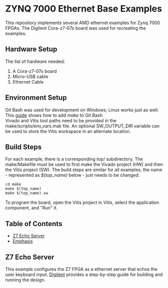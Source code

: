 # ZYNQ 7000 Ethernet Base Examples
This repository implements several AMD ethernet examples for Zynq 7000 FPGAs. The Digilent Cora-z7-07s board was used for recreating the examples.
## Hardware Setup
The list of hardware needed:
1. A Cora-z7-07s board
2. Micro-USB cable
3. Ethernet Cable
## Environment Setup
Git Bash was used for development on Windows; Linux works just as well.  
This [guide](https://gist.github.com/evanwill/0207876c3243bbb6863e65ec5dc3f058) shows how to add _make_ to Git Bash  
Vivado and Vitis tool paths need to be provided in the make/scripts/env_vars.mak file. An optional SW_OUTPUT_DIR variable can be used to store the Vitis workspace in an alternate location.
## Build Steps
For each example, there is a corresponding top/ subdirectory. The make/Makefile must be used to first make the Vivado project (HW) and then the Vitis project (SW). The build steps are similar for all examples, the name - represented as _$(top_name)_ below - just needs to be changed.
```
cd make
make $(top_name)
make $(top_name).sw
```
To program the board, open the Vitis project in Vitis, select the application component, and "Run" it.
## Table of Contents
* [Z7 Echo Server](#z7_echo_server)  
* [Emphasis](#emphasis)

## Z7 Echo Server <a name="z7_echo_server"/>
This example configures the Z7 FPGA as a ethernet server that echos the user keyboard input. [Digilent](https://digilent.com/reference/programmable-logic/guides/zynq-servers) provides a step-by-step guide for building and running the design.
